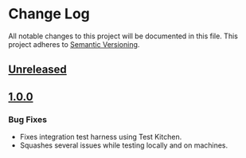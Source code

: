 # Change Log
All notable changes to this project will be documented in this file.
This project adheres to [Semantic Versioning](http://semver.org/).

## [Unreleased]

## [1.0.0]
### Bug Fixes
- Fixes integration test harness using Test Kitchen.
- Squashes several issues while testing locally and on machines.

[Unreleased]: https://bbgithub.dev.bloomberg.com/chef/blp-base-cookbook/compare/v1.0.0...HEAD
[1.0.0]: https://bbgithub.dev.bloomberg.com/chef/blp-base-cookbook/compare/v1.0.0...HEAD
